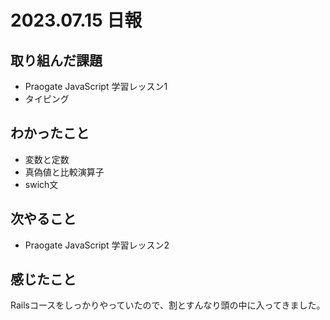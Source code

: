 # 2023.07.15 日報

## 取り組んだ課題
- Praogate JavaScript 学習レッスン1
- タイピング

## わかったこと
- 変数と定数
- 真偽値と比較演算子
- swich文

## 次やること
- Praogate JavaScript 学習レッスン2

## 感じたこと
Railsコースをしっかりやっていたので、割とすんなり頭の中に入ってきました。
